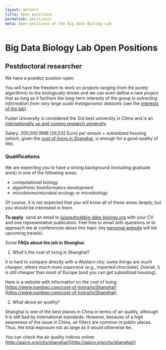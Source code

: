 ```yaml
---
layout: default
title: Open positions
permalink: positions/
meta: Open positions at the Big Data Biology Lab
---
```

# Big Data Biology Lab Open Positions

## Postdoctoral researcher

We have a postdoc position open.

You will have the freedom to work on projects ranging from the purely
algorithmic to the biologically driven and we can even define a new project
that as long as it furthers the long-term interests of the group in _extracting
information from very large scale metagenomic datasets_ (see the [interests of
the lab](/interests/)).

Fudan University is considered the 3rd best university in China and is an
[internationally up and coming research
university](https://www.timeshighereducation.com/world-university-rankings/fudan-university).

Salary: 200,000 RMB (26,532 Euro) _per annum_ + subsidized housing (which,
given the [cost of living in
Shanghai](https://www.numbeo.com/cost-of-living/in/Shanghai), is enough for a
good quality of life).

### Qualifications

We are expecting you to have a strong background (including graduate work) in
one of the following areas:

- computational biology
- algorithmic bioinformatics development
- microbiome/microbial ecology or microbiology

Of course, it is not expected that you will know all of these areas deeply, but
you should be interested in them.

**To apply**: send an email to luispedro@big-data-biology.org with your CV and
one representative publication. Feel free to email with questions or to
approach me at conferences about this topic (my [personal
website](http://luispedro.org) will list upcoming travels).

Some **FAQs about the job in Shanghai**:

1. What's the cost of living in Shanghai?

It is hard to compare directly with a Western city: some things are _much
cheaper_, others _much more expensive_ (e.g., imported chocolate). Overall, it
is still cheaper than most of Europe (and you can get subsidized housing).

Here is a website with information on the cost of living:
[https://www.numbeo.com/cost-of-living/in/Shanghai](https://www.numbeo.com/cost-of-living/in/Shanghai).

2. What about air quality?

Shanghai is one of the best places in China in terms of air quality, although
it is still bad by international standards. However, because of a high
awareness of the issue in China, air filters are common in public places. Thus,
the total exposure not as large as it would otherwise be.

You can check the air quality indices online:
[http://aqicn.org/city/shanghai/](http://aqicn.org/city/shanghai/)

